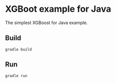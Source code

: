 # XGBoot example for Java

The simplest XGBoost for Java example.

## Build
```
gradle build
```

## Run
```
gradle run
```
